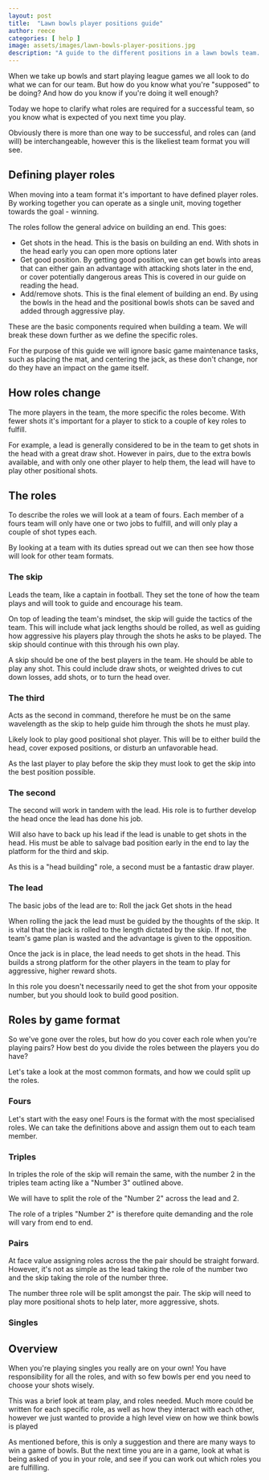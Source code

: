 ```yaml
---
layout: post
title:  "Lawn bowls player positions guide"
author: reece
categories: [ help ]
image: assets/images/lawn-bowls-player-positions.jpg
description: "A guide to the different positions in a lawn bowls team. Improve your game by doing the things that matter for your team"
---
```


When we take up bowls and start playing league games we all look to do what we can for our team. But how do you know what you're "supposed" to be doing? And how do you know if you're doing it well enough?

Today we hope to clarify what roles are required for a successful team, so you know what is expected of you next time you play.

Obviously there is more than one way to be successful, and roles can (and will) be interchangeable, however this is the likeliest team format you will see.

## Defining player roles

When moving into a team format it's important to have defined player roles. By working together you can operate as a single unit, moving together towards the goal - winning.

The roles follow the general advice on building an end. This goes:
- Get shots in the head. This is the basis on building an end. With shots in the head early you can open more options later 
- Get good position. By getting good position, we can get bowls into areas that can either gain an advantage with attacking shots later in the end, or cover potentially dangerous areas  This is covered in our guide on reading the head. 
- Add/remove shots. This is the final element of building an end. By using the bowls in the head and the positional bowls shots can be saved and added through aggressive play.

These are the basic components required when building a team. We will break these down further as we define the specific roles.

For the purpose of this guide we will ignore basic game maintenance tasks, such as placing the mat, and centering the jack, as these don't change, nor do they have an impact on the game itself.

## How roles change

The more players in the team, the more specific the roles become. With fewer shots it's important for a player to stick to a couple of key roles to fulfill.

For example, a lead is generally considered to be in the team to get shots in the head with a great draw shot. However in pairs, due to the extra bowls available, and with only one other player to help them, the lead will have to play other positional shots.

## The roles

To describe the roles we will look at a team of fours. Each member of a fours team will only have one or two jobs to fulfill, and will only play a couple of shot types each. 

By looking at a team with its duties spread out we can then see how those will look for other team formats.

### The skip

Leads the team, like a captain in football. They set the tone of how the team plays and will took to guide and encourage his team.

On top of leading the team's mindset, the skip will guide the tactics of the team. This will include what jack lengths should be rolled, as well as guiding how aggressive his players play through the shots he asks to be played. The skip should continue with this through his own play.

A skip should be one of the best players in the team. He should be able to play any shot. This could include draw shots, or weighted drives to cut down losses, add shots, or to turn the head over.

### The third

Acts as the second in command, therefore he must be on the same wavelength as the skip to help guide him through the shots he must play.

Likely look to play good positional shot player. This will be to either build the head, cover exposed positions, or disturb an unfavorable head.

As the last player to play before the skip they must look to get the skip into the best position possible.

### The second

The second will work in tandem with the lead. His role is to further develop the head once the lead has done his job.

Will also have to back up his lead if the lead is unable to get shots in the head. His must be able to salvage bad position early in the end to lay the platform for the third and skip.

As this is a "head building" role, a second must be a fantastic draw player.

### The lead

The basic jobs of the lead are to:
Roll the jack
Get shots in the head

When rolling the jack the lead must be guided by the thoughts of the skip. It is vital that the jack is rolled to the length dictated by the skip. If not, the team's game plan is wasted and the advantage is given to the opposition.

Once the jack is in place, the lead needs to get shots in the head. This builds a strong platform for the other players in the team to play for aggressive, higher reward shots.

In this role you doesn't necessarily need to get the shot from your opposite number, but you should look to build good position.

## Roles by game format

So we've gone over the roles, but how do you cover each role when you're playing pairs? How best do you divide the roles between the players you do have?

Let's take a look at the most common formats, and how we could split up the roles.

### Fours

Let's start with the easy one! Fours is the format with the most specialised roles. We can take the definitions above and assign them out to each team member.

### Triples

In triples the role of the skip will remain the same, with the number 2 in the triples team acting like a "Number 3" outlined above.

We will have to split the role of the "Number 2" across the lead and 2.

The role of a triples "Number 2" is therefore quite demanding and the role will vary from end to end.

### Pairs

At face value assigning roles across the the pair should be straight forward. However, it's not as simple as the lead taking the role of the number two and the skip taking the role of the number three.

The number three role will be split amongst the pair. The skip will need to play more positional shots to help later, more aggressive, shots.

### Singles

## Overview

When you're playing singles you really are on your own! You have responsibility for all the roles, and with so few bowls per end you need to choose your shots wisely.

This was a brief look at team play, and roles needed. Much more could be written for each specific role, as well as how they interact with each other, however we just wanted to provide a high level view on how we think bowls is played 

As mentioned before, this is only a suggestion and there are many ways to win a game of bowls. But the next time you are in a game, look at what is being asked of you in your role, and see if you can work out which roles you are fulfilling.

